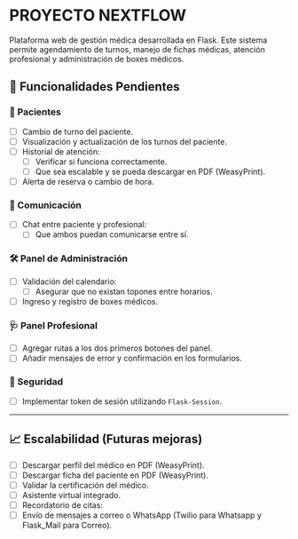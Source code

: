 # PROYECTO NEXTFLOW

Plataforma web de gestión médica desarrollada en Flask. Este sistema permite agendamiento de turnos, manejo de fichas médicas, atención profesional y administración de boxes médicos.

## 🚧 Funcionalidades Pendientes

### 🔄 Pacientes
- [ ] Cambio de turno del paciente.
- [ ] Visualización y actualización de los turnos del paciente.
- [ ] Historial de atención:
  - [ ] Verificar si funciona correctamente.
  - [ ] Que sea escalable y se pueda descargar en PDF (WeasyPrint).
- [ ] Alerta de reserva o cambio de hora.

### 💬 Comunicación
- [ ] Chat entre paciente y profesional:
  - [ ] Que ambos puedan comunicarse entre sí.

### 🛠️ Panel de Administración
- [ ] Validación del calendario:
  - [ ] Asegurar que no existan topones entre horarios.
- [ ] Ingreso y registro de boxes médicos.

### 🩺 Panel Profesional
- [ ] Agregar rutas a los dos primeros botones del panel.
- [ ] Añadir mensajes de error y confirmación en los formularios.

### 🔐 Seguridad
- [ ] Implementar token de sesión utilizando `Flask-Session`.

---

## 📈 Escalabilidad (Futuras mejoras)

- [ ] Descargar perfil del médico en PDF (WeasyPrint).
- [ ] Descargar ficha del paciente en PDF (WeasyPrint).
- [ ] Validar la certificación del médico.
- [ ] Asistente virtual integrado.
- [ ] Recordatorio de citas:
- [ ] Envío de mensajes a correo o WhatsApp (Twilio para Whatsapp y Flask_Mail para Correo).
